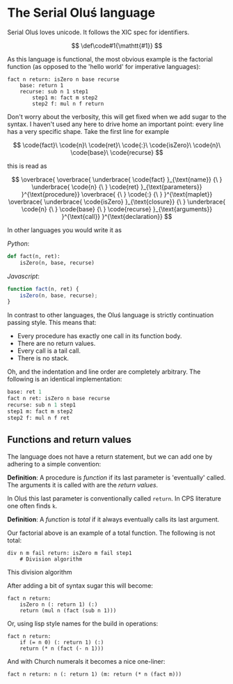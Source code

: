 # The Serial Oluś language

Serial Oluś loves unicode. It follows the XIC spec for identifiers.


$$
\def\code#1{\mathtt{#1}}
$$

As this language is functional, the most obvious example is the factorial function (as opposed to the 'hello world' for imperative languages):

```
fact n return: isZero n base recurse
    base: return 1
    recurse: sub n 1 step1
        step1 m: fact m step2
        step2 f: mul n f return
```

Don't worry about the verbosity, this will get fixed when we add sugar to the syntax. I haven't used any here to drive home an important point: every line has a very specific shape. Take the first line for example

$$
\code{fact}\ \code{n}\ \code{ret}\ \code{:}\ \code{isZero}\ \code{n}\ \code{base}\ \code{recurse}
$$

this is read as

$$
\overbrace{
\overbrace{
    \underbrace{
        \code{fact}
    }_{\text{name}}
    {\ }
    \underbrace{
        \code{n}
        {\ }
        \code{ret}
    }_{\text{parameters}}
}^{\text{procedure}}
\overbrace{
    {\ }
    \code{:}
    {\ }
}^{\text{maplet}}
\overbrace{
    \underbrace{
        \code{isZero}
    }_{\text{closure}}
    {\ }
    \underbrace{
        \code{n}
        {\ }
        \code{base}
        {\ }
        \code{recurse}
    }_{\text{arguments}}
}^{\text{call}}
}^{\text{declaration}}
$$

In other languages you would write it as

*Python*:
```python
def fact(n, ret):
    isZero(n, base, recurse)
```

*Javascript*:
```js
function fact(n, ret) {
    isZero(n, base, recurse);
}
```

In contrast to other languages, the Oluś language is strictly continuation passing style. This means that:

* Every procedure has exactly one call in its function body.
* There are no return values.
* Every call is a tail call.
* There is no stack.

Oh, and the indentation and line order are completely arbitrary. The following is an identical implementation:

```python
base: ret 1
fact n ret: isZero n base recurse
recurse: sub n 1 step1
step1 m: fact m step2
step2 f: mul n f ret
```

## Functions and return values

The language does not have a return statement, but we can add one by adhering to a simple convention:

**Definition**: A procedure is *function* if its last parameter is 'eventually' called. The arguments it is called with are the *return values*.

In Oluś this last parameter is conventionally called `return`. In CPS literature one often finds `k`.

**Definition**: A *function* is *total* if it always eventually calls its last argument.

Our factorial above is an example of a total function. The following is not total:

```
div n m fail return: isZero m fail step1
    # Division algorithm
```

This division algorithm




After adding a bit of syntax sugar this will become:

```
fact n return:
    isZero n (: return 1) (:)
    return (mul n (fact (sub n 1)))
```

Or, using lisp style names for the build in operations:

```
fact n return:
    if (= n 0) (: return 1) (:)
    return (* n (fact (- n 1)))
```

And with Church numerals it becomes a nice one-liner:

```
fact n return: n (: return 1) (m: return (* n (fact m)))
```

